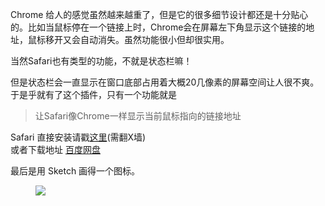 Chrome 给人的感觉虽然越来越重了，但是它的很多细节设计都还是十分贴心的。比如当鼠标停在一个链接上时，Chrome会在屏幕左下角显示这个链接的地址，鼠标移开又会自动消失。虽然功能很小但却很实用。

当然Safari也有类型的功能，不就是状态栏嘛！

但是状态栏会一直显示在窗口底部占用着大概20几像素的屏幕空间让人很不爽。于是乎就有了这个插件，只有一个功能就是

>让Safari像Chrome一样显示当前鼠标指向的链接地址

Safari 直接安装请戳[这里](https://extensions.apple.com/details/?id=com.zhaomiing.statusbar-lite-CA9Y298CEX)(需翻X墙)   
或者下载地址 [百度网盘](http://pan.baidu.com/s/1hqmtJWo)

最后是用 Sketch 画得一个图标。
<figure>
<a href="#"><img src="https://zhaomiing.github.io/images/Icon.png"></a>
</figure>